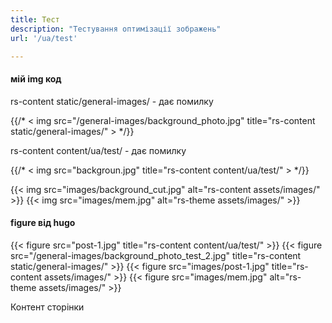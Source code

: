 ```yaml
---
title: Тест
description: "Тестування оптимізації зображень"
url: '/ua/test'

---
```


#### мій img код



rs-content static/general-images/ - дає помилку

{{/* < img src="/general-images/background_photo.jpg" title="rs-content static/general-images/" > */}}

rs-content content/ua/test/ - дає помилку

{{/* < img src="backgroun.jpg" title="rs-content content/ua/test/" > */}}

{{< img src="images/background_cut.jpg" alt="rs-content assets/images/" >}}
{{< img src="images/mem.jpg" alt="rs-theme assets/images/" >}}



#### figure від hugo
{{< figure src="post-1.jpg" title="rs-content content/ua/test/" >}}
{{< figure src="/general-images/background_photo_test_2.jpg" title="rs-content static/general-images/" >}}
{{< figure src="images/post-1.jpg" title="rs-content assets/images/" >}}
{{< figure src="images/mem.jpg" alt="rs-theme assets/images/" >}}

Контент сторінки
